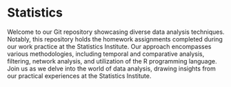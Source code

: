 # Statistics

Welcome to our Git repository showcasing diverse data analysis techniques. Notably, this repository holds the homework assignments completed during our work practice at the Statistics Institute. Our approach encompasses various methodologies, including temporal and comparative analysis, filtering, network analysis, and utilization of the R programming language. Join us as we delve into the world of data analysis, drawing insights from our practical experiences at the Statistics Institute.
